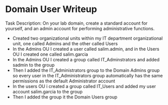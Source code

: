 # Domain User Writeup
Task Description: On your lab domain, create a standard account for yourself, and an admin account for performing administrative functions.

- Created two organizational units within my IT department organizational unit, one called Admins and the other called Users
- In the Admins OU I created a user called salim.admin, and in the Users OU I created one called salim.garcia
- In the Admins OU I created a group called IT_Adminstrators and added sadmin to the group
- Then I added the IT_Administrators group to the Domain Admins group so every user in the IT_Administrators group automatically has the same permissions as the default Administrator account
- In the users OU i created a group called IT_Users and added my user account salim.garcia to the group
- Then I added the group it the Domain Users group